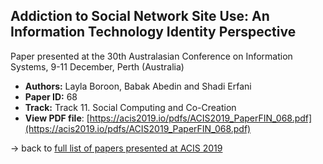 ## Addiction to Social Network Site Use: An Information Technology Identity Perspective

Paper presented at the 30th Australasian Conference on Information Systems, 9-11 December, Perth (Australia)
- **Authors:** Layla Boroon, Babak Abedin and Shadi Erfani
- **Paper ID:** 68
- **Track:** Track 11. Social Computing and Co-Creation
- **View PDF file**: [https://acis2019.io/pdfs/ACIS2019_PaperFIN_068.pdf](https://acis2019.io/pdfs/ACIS2019_PaperFIN_068.pdf)

&rarr; back to [full list of papers presented at ACIS 2019](https://acis2019.io/)